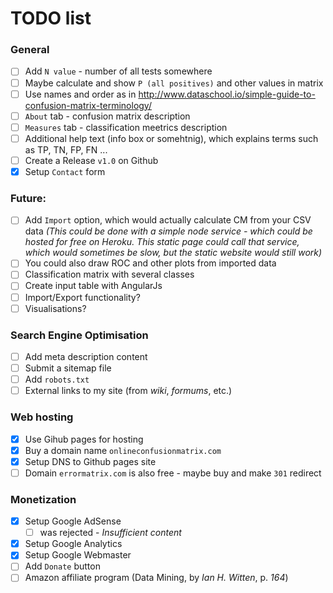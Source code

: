# TODO list

### General
- [ ] Add `N value` - number of all tests somewhere
- [ ] Maybe calculate and show `P (all positives)` and other values in matrix
- [ ] Use names and order as in http://www.dataschool.io/simple-guide-to-confusion-matrix-terminology/
- [ ] `About` tab - confusion matrix description
- [ ] `Measures` tab - classification meetrics description
- [ ] Additional help text (info box or somehtnig), which explains terms such as TP, TN, FP, FN ...
- [ ] Create a Release `v1.0` on Github
- [x] Setup `Contact` form

### Future:
- [ ] Add `Import` option, which would actually calculate CM from your CSV data *(This could be done with a simple node service - which could be hosted for free on Heroku. This static page could call that service, which would sometimes be slow, but the static website would still work)*
- [ ] You could also draw ROC and other plots from imported data
- [ ] Classification matrix with several classes 
- [ ] Create input table with AngularJs
- [ ] Import/Export functionality?
- [ ] Visualisations?

### Search Engine Optimisation
- [ ] Add meta description content
- [ ] Submit a sitemap file
- [ ] Add `robots.txt`
- [ ] External links to my site (from *wiki*, *formums*, etc.)  

### Web hosting
- [x] Use Gihub pages for hosting
- [x] Buy a domain name `onlineconfusionmatrix.com`
- [x] Setup DNS to Github pages site
- [ ] Domain `errormatrix.com` is also free - maybe buy and make `301` redirect

### Monetization
- [x] Setup Google AdSense
  - [ ] was rejected - *Insufficient content*
- [x] Setup Google Analytics
- [x] Setup Google Webmaster
- [ ] Add `Donate` button
- [ ] Amazon affiliate program (Data Mining, by *Ian H. Witten*, p. *164*)
